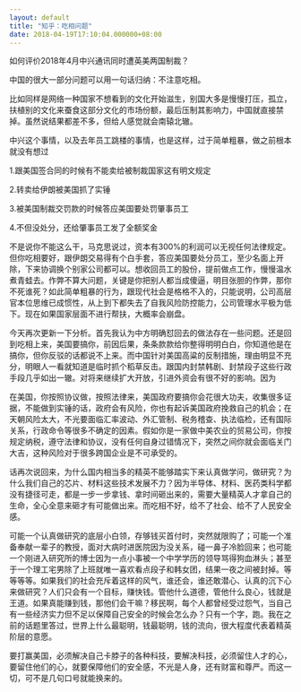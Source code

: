 ```yaml
---
layout: default
title: "知乎：吃相问题"
date: 2018-04-19T17:10:04.000000+08:00
---
```


如何评价2018年4月中兴通讯同时遭英美两国制裁？

中国的很大一部分问题可以用一句话归纳：不注意吃相。

比如同样是网络一种国家不想看到的文化开始滋生，别国大多是慢慢打压，孤立，扶植别的文化来蚕食这部分文化的市场份额，最后压制其影响力，中国就直接禁掉。虽然说结果都差不多，但给人感觉就会南辕北辙。

中兴这个事情，以及去年员工跳楼的事情，也是这样，过于简单粗暴，做之前根本就没有想过

1.跟美国签合同的时候有不能卖给被制裁国家这有明文规定

2.转卖给伊朗被美国抓了实锤

3.被美国制裁交罚款的时候答应美国要处罚肇事员工

4.不但没处分，还给肇事员工发了全额奖金

不是说你不能这么干，马克思说过，资本有300%的利润可以无视任何法律规定。但你吃相要好，跟伊朗交易得有个白手套，答应美国要处分员工，至少名面上开除，下来协调换个别家公司都可以。想收回员工的股份，提前做点工作，慢慢温水煮青蛙去。作弊不算大问题，关键是你把别人都当成傻逼，明目张胆的作弊，那你不死谁死？如此简单粗暴的行为，跟现代社会是格格不入的，只能说明，公司高层官本位思维已成惯性，从上到下都失去了自我风险防控能力，公司管理水平极为低下。现在如果国家层面不进行帮扶，大概率会崩盘。

今天再次更新一下分析。首先我认为中方明确怼回去的做法存在一些问题。还是回到吃相上来，美国要搞你，前因后果，条条款款给你整得明明白白，你知道他是在搞你，但你反驳的话都说不上来。而中国针对美国高粱的反制措施，理由明显不充分，明眼人一看就知道是临时抓个稻草反击。跟国内封禁韩剧、封禁段子这些行政手段几乎如出一辙。对将来继续扩大开放，引进外资会有很不好的影响。因为

在美国，你按照协议做，按照法律来，美国政府要搞你会花很大功夫，收集很多证据，不能做到实锤的话，政府会有风险，你也有起诉美国政府挽救自己的机会；在天朝风险太大，不光要面临汇率波动、外汇管制、税务稽查、执法临检，还有国际关系，行政命令等很多不确定的因素。假如你是一家做中美农业的贸易公司，你按规定纳税，遵守法律和协议，没有任何自身过错情况下，突然之间你就会面临关门大吉，这种风险对于很多跨国企业是不可承受的。

话再次说回来，为什么国内相当多的精英不能够踏实下来认真做学问，做研究？为什么我们自己的芯片、材料这些技术发展不力？因为半导体、材料、医药类科学都没有捷径可走，都是一步一步拿钱、拿时间砸出来的，需要大量精英人才拿自己的生命，全心全意来砸才有可能做出来。而吃相不好，给不了社会、给不了人民安全感。

可能一个认真做研究的底层小白领，存够钱买首付时，突然就限购了；可能一个准备奉献一辈子的教授，面对大病时进医院因为没关系，碰一鼻子冷脸回来；也可能一个刚进入研究所的博士因为一点小事被一个中学学历的领导骂得狗血淋头；甚至于一个理工宅男除了上班就唯一喜欢看点段子和韩女团，结果一夜之间被封掉。等等等等。如果我们的社会充斥着这样的风气，谁还会，谁还敢潜心、认真的沉下心来做研究？人们只会有一个目标，赚快钱。管他什么道德，管他什么良心，钱就是王道。如果真能赚到钱，那他们会干嘛？移民啊，每个人都曾经受过怨气，当自己有一些经济实力但不足以保障自己安全的时候会怎么办？只有一个字，跑。我在之前的话题里答过，世界上什么最聪明，钱最聪明，钱的流向，很大程度代表着精英阶层的意愿。

要打赢美国，必须解决自己卡脖子的各种科技，要解决科技，必须留住人才的心，要留住他们的心，就要保障他们的安全感，不光是人身，还有财富和尊严。而这一切，可不是几句口号就能换来的。

